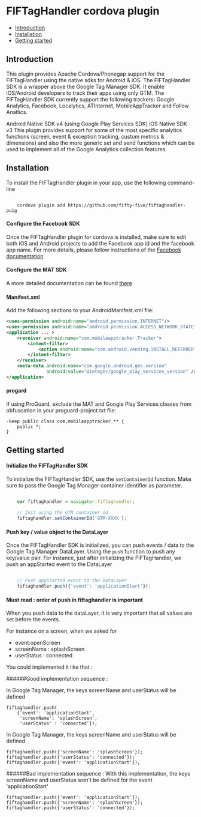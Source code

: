 FIFTagHandler cordova plugin
============================

* [Introduction](#introduction)
* [Installation](#installation)
* [Getting started](#getting-started)

## Introduction

This plugin provides Apache Cordova/Phonegap support for the FIFTagHandler using the native sdks for Android & iOS. The FIFTagHandler SDK is a wrapper above the Google Tag Manager SDK. It enable iOS/Android developers to track their apps using only GTM. The FIFTagHandler SDK currently support the following trackers: Google Analytics, Facebook, Localytics, ATInternet, MobileAppTracker and Follow Analtics.

Android Native SDK v4 (using Google Play Services SDK)
iOS Native SDK v3
This plugin provides support for some of the most specific analytics functions (screen, event & exception tracking, custom metrics & dimensions) and also the more generic set and send functions which can be used to implement all of the Google Analytics collection features.

## Installation

To install the FIFTagHandler plugin in your app, use the following command-line


```shell

	cordova plugin add https://github.com/fifty-five/fiftaghandler-puig

```


#### Configure the Facebook SDK

Once the FIFTagHandler plugin for cordova is installed, make sure to edit both iOS and Android projects to add the Facebook app id and the facebook app name. For more details, please follow instructions of the [Facebook documentation](https://developers.facebook.com/docs/)

#### Configure the MAT SDK

A more detailed documentation can be found [there](https://developers.mobileapptracking.com/android-sdk/)

#### Manifest.xml

Add the following sections to your AndroidManifest.xml file:

```xml
<uses-permission android:name="android.permission.INTERNET"/>
<uses-permission android:name="android.permission.ACCESS_NETWORK_STATE"/>	 	 
<application ... >	 	 
    <receiver android:name="com.mobileapptracker.Tracker">	 	 
        <intent-filter>	 	 
            <action android:name="com.android.vending.INSTALL_REFERRER" />	 	 
        </intent-filter> 
    </receiver>
    <meta-data android:name="com.google.android.gms.version"
               android:value="@integer/google_play_services_version" />
</application>
```

#### progard 

If using ProGuard, exclude the MAT and Google Play Services classes from obfuscation in your proguard-project.txt file:


```
-keep public class com.mobileapptracker.** {
    public *;
}
```


## Getting started

#### Initialize the FIFTagHandler SDK

To initialize the FIFTagHandler SDK, use the `setContainerId` function. Make sure to pass the Google Tag Manager container identifier as parameter.

```js

	var fiftaghandler = navigator.fiftaghandler;
	
	// Init using the GTM container id
	fiftaghandler.setContainerId('GTM-XXXX');

```

#### Push key / value object to the DataLayer

Once the FIFTagHandler SDK is initialized, you can push events / data to the Google Tag Manager DataLayer. Using the `push` function to push any key/value pair. For instance, just after initializing the FIFTagHandler, we push an appStarted event to the DataLayer

```js

	// Push appStarted event to the DataLayer
	fiftaghandler.push({'event': 'applicationStart'});

```

#### Must read : order of push in fiftaghandler is important 

When you push data to the dataLayer, it is very important that all values are set before the events. 

For instance on a screen, when we asked for 
- event:openScreen 
- screenName : splashScreen 
- userStatus : connected 

You could implemented it like that : 

######Good implementation sequence :

In Google Tag Manager, the keys screenName and userStatus will be defined 
```
fiftaghandler.push(
	{'event': 'applicationStart',
	 'screenName': 'splashScreen',
	 'userStatus' : 'connected'});
```
In Google Tag Manager, the keys screenName and userStatus will be defined 
```
fiftaghandler.push({'screenName': 'splashScreen'});
fiftaghandler.push({'userStatus': 'connected'});
fiftaghandler.push({'event': 'applicationStart'});
```


######Bad implementation sequence : 
With this implementation, the keys screenName and userStatus won't be defined for the event 'applicationStart'
```
fiftaghandler.push({'event': 'applicationStart'});
fiftaghandler.push({'screenName': 'splashScreen'});
fiftaghandler.push({'userStatus': 'connected'});
```

